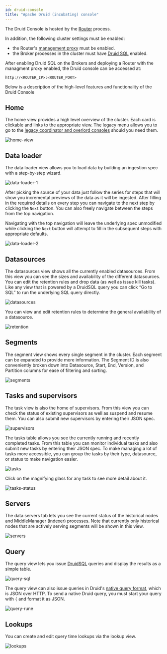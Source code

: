 ```yaml
---
id: druid-console
title: "Apache Druid (incubating) console"
---
```


<!--
  ~ Licensed to the Apache Software Foundation (ASF) under one
  ~ or more contributor license agreements.  See the NOTICE file
  ~ distributed with this work for additional information
  ~ regarding copyright ownership.  The ASF licenses this file
  ~ to you under the Apache License, Version 2.0 (the
  ~ "License"); you may not use this file except in compliance
  ~ with the License.  You may obtain a copy of the License at
  ~
  ~   http://www.apache.org/licenses/LICENSE-2.0
  ~
  ~ Unless required by applicable law or agreed to in writing,
  ~ software distributed under the License is distributed on an
  ~ "AS IS" BASIS, WITHOUT WARRANTIES OR CONDITIONS OF ANY
  ~ KIND, either express or implied.  See the License for the
  ~ specific language governing permissions and limitations
  ~ under the License.
  -->


The Druid Console is hosted by the [Router](../development/router.md) process.

In addition, the following cluster settings must be enabled:

- the Router's [management proxy](../development/router.html#enabling-the-management-proxy) must be enabled.
- the Broker processes in the cluster must have [Druid SQL](../querying/sql.md) enabled.

After enabling Druid SQL on the Brokers and deploying a Router with the managment proxy enabled, the Druid console can be accessed at:

```
http://<ROUTER_IP>:<ROUTER_PORT>
```

Below is a description of the high-level features and functionality of the Druid Console

## Home

The home view provides a high level overview of the cluster. Each card is clickable and links to the appropriate view. The legacy menu allows you to go to the [legacy coordinator and overlord consoles](./management-uis.html#legacy-consoles) should you need them.

![home-view](./img/01-home-view.png)

## Data loader

The data loader view allows you to load data by building an ingestion spec with a step-by-step wizard. 

![data-loader-1](./img/02-data-loader-1.png)

After picking the source of your data just follow the series for steps that will show you incremental previews of the data as it will be ingested.
After filling in the required details on every step you can navigate to the next step by clicking the `Next` button.
You can also freely navigate between the steps from the top navigation.

Navigating with the top navigation will leave the underlying spec unmodified while clicking the `Next` button will attempt to fill in the subsequent steps with appropriate defaults.

![data-loader-2](./img/03-data-loader-2.png)

## Datasources

The datasources view shows all the currently enabled datasources. From this view you can see the sizes and availability of the different datasources. You can edit the retention rules and drop data (as well as issue kill tasks).
Like any view that is powered by a DruidSQL query you can click “Go to SQL” to run the underlying SQL query directly.

![datasources](./img/04-datasources.png)

You can view and edit retention rules to determine the general availability of a datasource.

![retention](./img/05-retention.png)

## Segments

The segment view shows every single segment in the cluster. Each segment can be expanded to provide more information. The Segment ID is also conveniently broken down into Datasource, Start, End, Version, and Partition columns for ease of filtering and sorting.

![segments](./img/06-segments.png)

## Tasks and supervisors

The task view is also the home of supervisors. From this view you can check the status of existing supervisors as well as suspend and resume them. You can also submit new supervisors by entering their JSON spec.

![supervisors](./img/07-supervisors.png)

The tasks table allows you see the currently running and recently completed tasks. From this table you can monitor individual tasks and also submit new tasks by entering their JSON spec.
To make managing a lot of tasks more accessible, you can group the tasks by their type, datasource, or status to make navigation easier.

![tasks](./img/08-tasks.png)

Click on the magnifying glass for any task to see more detail about it.

![tasks-status](./img/09-task-status.png)

## Servers

The data servers tab lets you see the current status of the historical nodes and MiddleManager (indexer) processes. Note that currently only historical nodes that are actively serving segments will be shown in this view.

![servers](./img/10-servers.png)

## Query

The query view lets you issue [DruidSQL](../querying/sql.md) queries and display the results as a simple table.

![query-sql](./img/11-query-sql.png)

The query view can also issue queries in Druid's [native query format](../querying/querying.md), which is JSON over HTTP.
To send a native Druid query, you must start your query with `{` and format it as JSON.

![query-rune](./img/12-query-rune.png)

## Lookups

You can create and edit query time lookups via the lookup view.

![lookups](./img/13-lookups.png)
